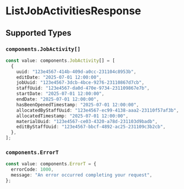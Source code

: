 # ListJobActivitiesResponse


## Supported Types

### `components.JobActivity[]`

```typescript
const value: components.JobActivity[] = [
  {
    uuid: "123e4567-414b-409d-a0cc-231104c8953b",
    editDate: "2025-07-01 12:00:00",
    jobUuid: "123e4567-3dcb-4bce-9276-23110867d7cb",
    staffUuid: "123e4567-da0d-470e-9734-231109867e7b",
    startDate: "2025-07-01 12:00:00",
    endDate: "2025-07-01 12:00:00",
    hasBeenOpenedTimestamp: "2025-07-01 12:00:00",
    allocatedByStaffUuid: "123e4567-ec99-4138-aaa2-23110f57af3b",
    allocatedTimestamp: "2025-07-01 12:00:00",
    materialUuid: "123e4567-ce03-4320-a78d-231103d9badb",
    editByStaffUuid: "123e4567-bbcf-4892-ac25-231109c3b2cb",
  },
];
```

### `components.ErrorT`

```typescript
const value: components.ErrorT = {
  errorCode: 1000,
  message: "An error occurred completing your request",
};
```

